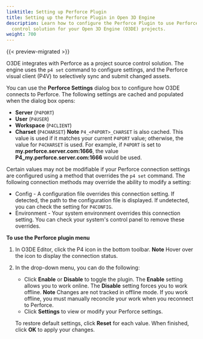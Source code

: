 ```yaml
---
linktitle: Setting up Perforce Plugin
title: Setting up the Perforce Plugin in Open 3D Engine
description: Learn how to configure the Perforce Plugin to use Perforce as the source
  control solution for your Open 3D Engine (O3DE) projects.
weight: 700
---
```


{{< preview-migrated >}}

O3DE integrates with Perforce as a project source control solution\. The engine uses the `p4 set` command to configure settings, and the Perforce visual client \(P4V\) to selectively sync and submit changed assets\.

You can use the **Perforce Settings** dialog box to configure how O3DE connects to Perforce\. The following settings are cached and populated when the dialog box opens:
+ **Server** \(`P4PORT`\)
+ **User** \(`P4USER`\)
+ **Workspace** \(`P4CLIENT`\)
+ **Charset** \(`P4CHARSET`\)
**Note**
`P4_<P4PORT>_CHARSET` is also cached\. This value is used if it matches your current `P4PORT` value; otherwise, the value for `P4CHARSET` is used\. For example, if `P4PORT` is set to **my\.perforce\.server\.com:1666**, the value **P4\_my\.perforce\.server\.com:1666** would be used\.

Certain values may not be modifiable if your Perforce connection settings are configured using a method that overrides the `p4 set` command\. The following connection methods may override the ability to modify a setting:
+ Config - A configuration file overrides this connection setting\. If detected, the path to the configuration file is displayed\. If undetected, you can check the setting for `P4CONFIG`\.
+ Environment - Your system environment overrides this connection setting\. You can check your system's control panel to remove these overrides\.

**To use the Perforce plugin menu**

1. In O3DE Editor, click the P4 icon in the bottom toolbar\.
**Note**
Hover over the icon to display the connection status\.

1. In the drop\-down menu, you can do the following:
   + Click **Enable** or **Disable** to toggle the plugin\. The **Enable** setting allows you to work online\. The **Disable** setting forces you to work offline\.
**Note**
Changes are not tracked in offline mode\. If you work offline, you must manually reconcile your work when you reconnect to Perforce\.
   + Click **Settings** to view or modify your Perforce settings\.

   To restore default settings, click **Reset** for each value\. When finished, click **OK** to apply your changes\.
